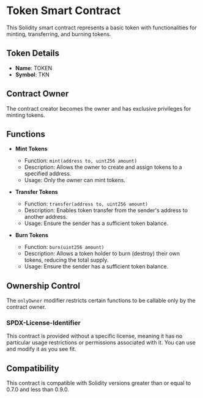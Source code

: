 # Token Smart Contract

This Solidity smart contract represents a basic token with functionalities for minting, transferring, and burning tokens.

## Token Details

- **Name**: TOKEN
- **Symbol**: TKN

## Contract Owner

The contract creator becomes the owner and has exclusive privileges for minting tokens.

## Functions

- **Mint Tokens**
  - Function: `mint(address to, uint256 amount)`
  - Description: Allows the owner to create and assign tokens to a specified address.
  - Usage: Only the owner can mint tokens.

- **Transfer Tokens**
  - Function: `transfer(address to, uint256 amount)`
  - Description: Enables token transfer from the sender's address to another address.
  - Usage: Ensure the sender has a sufficient token balance.

- **Burn Tokens**
  - Function: `burn(uint256 amount)`
  - Description: Allows a token holder to burn (destroy) their own tokens, reducing the total supply.
  - Usage: Ensure the sender has a sufficient token balance.

## Ownership Control

The `onlyOwner` modifier restricts certain functions to be callable only by the contract owner.

### SPDX-License-Identifier

This contract is provided without a specific license, meaning it has no particular usage restrictions or permissions associated with it. You can use and modify it as you see fit.

## Compatibility

This contract is compatible with Solidity versions greater than or equal to 0.7.0 and less than 0.9.0.
